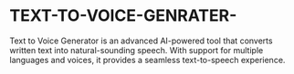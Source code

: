 # TEXT-TO-VOICE-GENRATER-
Text to Voice Generator is an advanced AI-powered tool that converts written text into natural-sounding speech. With support for multiple languages and voices, it provides a seamless text-to-speech experience.
